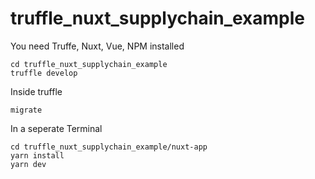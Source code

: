 # truffle_nuxt_supplychain_example

You need Truffe, Nuxt, Vue, NPM installed

```
cd truffle_nuxt_supplychain_example
truffle develop
```

Inside truffle
```
migrate
```

In a seperate Terminal
```
cd truffle_nuxt_supplychain_example/nuxt-app
yarn install
yarn dev

